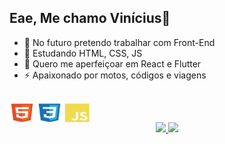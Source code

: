 ## Eae, Me chamo Vinícius💪

- 🔭 No futuro pretendo trabalhar com Front-End
- 🌱 Estudando HTML, CSS, JS
- 🤔 Quero me aperfeiçoar em React e Flutter
- ⚡ Apaixonado por motos, códigos e viagens
  
<div style="display: inline_block"><br>
  <!--<img align="center" alt="Vini-React" height="30" width="40" src="https://raw.githubusercontent.com/devicons/devicon/master/icons/react/react-original.svg">-->
  <img align="center" alt="Vini-HTML" height="30" width="40" src="https://raw.githubusercontent.com/devicons/devicon/master/icons/html5/html5-original.svg">
  <img align="center" alt="Vini-CSS" height="30" width="40" src="https://raw.githubusercontent.com/devicons/devicon/master/icons/css3/css3-original.svg">
  <img align="center" alt="Vini-Js" height="30" width="40" src="https://raw.githubusercontent.com/devicons/devicon/master/icons/javascript/javascript-plain.svg">
  <!--<img align="center" alt="Vini-Python" height="30" width="40" src="https://raw.githubusercontent.com/devicons/devicon/master/icons/python/python-original.svg">--> 
</div>
  
<div align="center">
  <a href="https://github.com/viniciug">
  <img height="180em" src="https://github-readme-stats.vercel.app/api?username=viniciug&show_icons=true&theme=onedark&include_all_commits=true&count_private=true"/>
  <img height="180em" src="https://github-readme-stats.vercel.app/api/top-langs/?username=viniciug&layout=compact&langs_count=7&theme=onedark"/>
</div>
  
  ##

